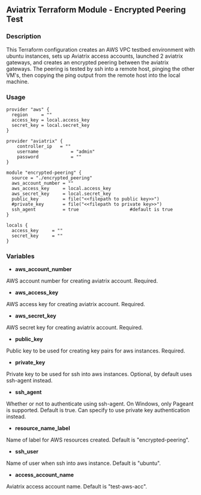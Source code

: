 ## Aviatrix Terraform Module - Encrypted Peering Test

### Description

This Terraform configuration creates an AWS VPC testbed environment with ubuntu instances, sets up Aviatrix access accounts, launched 2 aviatrix gateways, and creates an encrypted peering between the aviatrix gateways. The peering is tested by ssh into a remote host, pinging the other VM's, then copying the ping output from the remote host into the local machine.

### Usage
```
provider "aws" {
  region     = ""
  access_key = local.access_key
  secret_key = local.secret_key
}

provider "aviatrix" {
	controller_ip	= ""
	username			= "admin"
	password			= ""
}

module "encrypted-peering" {
  source = "./encrypted_peering"
  aws_account_number = ""
  aws_access_key     = local.access_key
  aws_secret_key     = local.secret_key
  public_key         = file("<<filepath to public key>>")
  #private_key       = file("<<filepath to private key>>")
  ssh_agent          = true                   #default is true
}

locals {
  access_key     = ""
  secret_key     = ""
}
```

### Variables

- **aws_account_number**

AWS account number for creating aviatrix account. Required.

- **aws_access_key**

AWS access key for creating aviatrix account. Required.

- **aws_secret_key**

AWS secret key for creating aviatrix account. Required.

- **public_key**

Public key to be used for creating key pairs for aws instances. Required.

- **private_key**

Private key to be used for ssh into aws instances. Optional, by default uses ssh-agent instead.

- **ssh_agent**

Whether or not to authenticate using ssh-agent. On Windows, only Pageant is supported. Default is true. Can specify to use private key authentication instead.

- **resource_name_label**

Name of label for AWS resources created. Default is "encrypted-peering".

- **ssh_user**

Name of user when ssh into aws instance. Default is "ubuntu".

- **access_account_name**

Aviatrix access account name. Default is "test-aws-acc".
